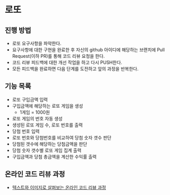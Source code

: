 # 로또

## 진행 방법

* 로또 요구사항을 파악한다.
* 요구사항에 대한 구현을 완료한 후 자신의 github 아이디에 해당하는 브랜치에 Pull Request(이하 PR)를 통해 코드 리뷰 요청을 한다.
* 코드 리뷰 피드백에 대한 개선 작업을 하고 다시 PUSH한다.
* 모든 피드백을 완료하면 다음 단계를 도전하고 앞의 과정을 반복한다.

## 기능 목록

* 로또 구입금액 입력
* 구입금액에 해당하는 로또 게임을 생성
    * 1게임 = 1000원
* 로또 게임의 번호 자동 생성
* 생성된 로또 게임 수, 로또 번호를 출력
* 당첨 번호 입력
* 로또 번호와 당첨번호를 비교하여 당첨 숫자 갯수 판단
* 당첨된 갯수에 해당하는 당첨금액을 판단
* 당첨 숫자 갯수별 로또 게임 집계 출력
* 구입금액과 당첨 총금액을 계산한 수익률 출력

## 온라인 코드 리뷰 과정

* [텍스트와 이미지로 살펴보는 온라인 코드 리뷰 과정](https://github.com/next-step/nextstep-docs/tree/master/codereview)
